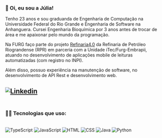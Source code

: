 ### 👋 Oi, eu sou a Júlia!

Tenho 23 anos e sou graduanda de Engenharia de Computação na Universidade Federal do Rio Grande e Engenharia de Software na Anhanguera. Cursei Engenharia Bioquímica por 3 anos antes de trocar de área e me apaixonar pelo mundo da programação. 
<br/>

Na FURG faço parte do projeto [Refinaria4.0](https://www.furg.br/noticias/noticias-institucional/unidade-itec-furg-embrapii-assina-seu-primeiro-contrato-nesta-sexta-feira-19) da Refinaria de Petróleo Riograndense (RPR) em parceria com a Unidade iTec/Furg-Embrapii, atuando no desenvolvimento de aplicações mobile de leituras automatizadas (com registro no INPI).
<br/>


Além disso, possuo experiência na manutenção de software, no desenvolvimento de API Rest e desenvolvimento web.
<br/>

[![Linkedin](https://img.shields.io/badge/LinkedIn-0077B5?style=for-the-badge&logo=linkedin&logoColor=white)](https://www.linkedin.com/in/juliakonflanzfreitas/)
<br/><br/>
--------------------
### 👩‍💻 Tecnologias que uso:
<div style="display: inline_block"><br/>
  <img align="center" alt="TypeScript" src="https://img.shields.io/badge/TypeScript-007ACC?style=for-the-badge&logo=typescript&logoColor=white" />
  <img align="center" alt="JavaScript" src="https://img.shields.io/badge/JavaScript-F7DF1E?style=for-the-badge&logo=javascript&logoColor=black" />
  <img align="center" alt="HTML" src="https://img.shields.io/badge/HTML-239120?style=for-the-badge&logo=html5&logoColor=white" />
  <img align="center" alt="CSS" src="https://img.shields.io/badge/CSS-239120?&style=for-the-badge&logo=css3&logoColor=white" />
  <img align="center" alt="Java" src="https://img.shields.io/badge/Java-ED8B00?style=for-the-badge&logo=java&logoColor=white" />
  <img align="center" alt="Python" src="https://img.shields.io/badge/Python-3776AB?style=for-the-badge&logo=python&logoColor=white" />
</div>
